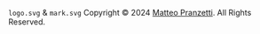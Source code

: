 `logo.svg` & `mark.svg` Copyright © 2024 [Matteo Pranzetti](https://www.instagram.com/matteoprnzt/profilecard/?igsh=MXZud3AzcWNxYnRyZQ==). All Rights Reserved.
